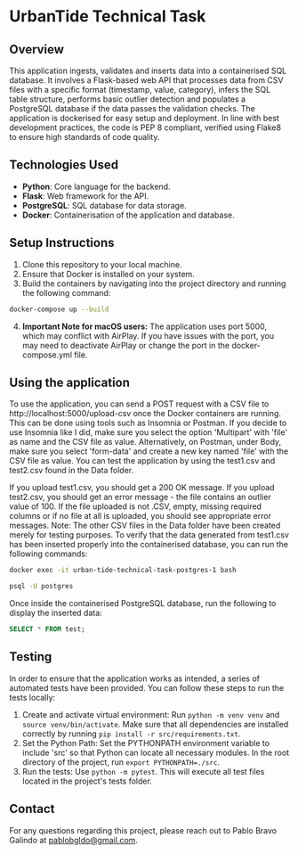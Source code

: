 # UrbanTide Technical Task

## Overview
This application ingests, validates and inserts data into a containerised SQL database. It involves a Flask-based web API that processes data from CSV files with a specific format (timestamp, value, category), infers the SQL table structure, performs basic outlier detection and populates a PostgreSQL database if the data passes the validation checks. The application is dockerised for easy setup and deployment. In line with best development practices, the code is PEP 8 compliant, verified using Flake8 to ensure high standards of code quality.

## Technologies Used
* **Python**: Core language for the backend.  
* **Flask**: Web framework for the API.  
* **PostgreSQL**: SQL database for data storage.  
* **Docker**: Containerisation of the application and database.  

## Setup Instructions
1. Clone this repository to your local machine.
2. Ensure that Docker is installed on your system.
3. Build the containers by navigating into the project directory and running the following command:
```bash
docker-compose up --build
```
4. **Important Note for macOS users:** The application uses port 5000, which may conflict with AirPlay. If you have issues with the port, you may need to deactivate AirPlay or change the port in the docker-compose.yml file.

## Using the application
To use the application, you can send a POST request with a CSV file to http://localhost:5000/upload-csv once the Docker containers are running. This can be done using tools such as Insomnia or Postman. If you decide to use Insomnia like I did, make sure you select the option 'Multipart' with 'file' as name and the CSV file as value. Alternatively, on Postman, under Body, make sure you select 'form-data' and create a new key named 'file' with the CSV file as value. You can test the application by using the test1.csv and test2.csv found in the Data folder. 

If you upload test1.csv, you should get a 200 OK message. If you upload test2.csv, you should get an error message - the file contains an outlier value of 100. If the file uploaded is not .CSV, empty, missing required columns or if no file at all is uploaded, you should see appropriate error messages. Note: The other CSV files in the Data folder have been created merely for testing purposes. To verify that the data generated from test1.csv has been inserted properly into the containerised database, you can run the following commands:
```bash
docker exec -it urban-tide-technical-task-postgres-1 bash
``` 
```bash
psql -U postgres
```  
Once inside the containerised PostgreSQL database, run the following to display the inserted data:
```sql
SELECT * FROM test;
```

## Testing
In order to ensure that the application works as intended, a series of automated tests have been provided. You can follow these steps to run the tests locally:

1. Create and activate virtual environment: Run ```python -m venv venv``` and ```source venv/bin/activate```. Make sure that all dependencies are installed correctly by running ```pip install -r src/requirements.txt```.
2. Set the Python Path: Set the PYTHONPATH environment variable to include 'src' so that Python can locate all necessary modules. In the root directory of the project, run ```export PYTHONPATH=./src```.
3. Run the tests: Use ```python -m pytest```. This will execute all test files located in the project's tests folder.

## Contact
For any questions regarding this project, please reach out to Pablo Bravo Galindo at pablobgldo@gmail.com.
